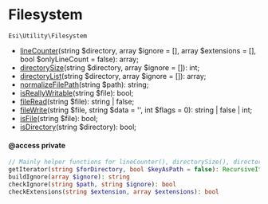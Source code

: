 # Filesystem

`Esi\Utility\Filesystem`

* [lineCounter](#linecounter)(string $directory, array $ignore = [], array $extensions = [], bool $onlyLineCount = false): array;
* [directorySize](#directorysize)(string $directory, array $ignore = []): int;
* [directoryList](#directorylist)(string $directory, array $ignore = []): array;
* [normalizeFilePath](#normalizefilepath)(string $path): string;
* [isReallyWritable](#isreallywritable)(string $file): bool;
* [fileRead](#fileread)(string $file): string | false;
* [fileWrite](#filewrite)(string $file, string $data = '', int $flags = 0): string | false | int;
* [isFile](#isfile)(string $file): bool;
* [isDirectory](#isdirectory)(string $directory): bool;

#### @access private
```php
// Mainly helper functions for lineCounter(), directorySize(), directoryList()
getIterator(string $forDirectory, bool $keyAsPath = false): RecursiveIteratorIterator
buildIgnore(array $ignore): string
checkIgnore(string $path, string $ignore): bool
checkExtensions(string $extension, array $extensions): bool
```


## 



```php

```

